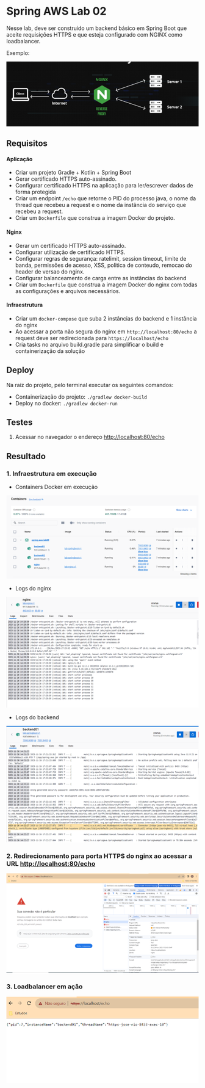 
# Spring AWS Lab 02

Nesse lab, deve ser construido um backend básico em Spring Boot que aceite requisições HTTPS e que esteja configurado com
NGINX como loadbalancer.

Exemplo:

![evidencia](https://github.com/claudivanmoreira/aws-labs/blob/main/spring-aws-lab02/src/test/resources/ideia.PNG?raw=true)

## Requisitos

#### Aplicação
 
- Criar um projeto Gradle + Kotlin + Spring Boot
- Gerar certificado HTTPS auto-assinado.
- Configurar certificado HTTPS na aplicação para ler/escrever dados de forma protegida
- Criar um endpoint `/echo` que retorne o PID do processo java, o nome da thread que recebeu a request e o nome da 
instância do serviço que recebeu a request.
- Criar um `Dockerfile` que construa a imagem Docker do projeto.

#### Nginx

- Gerar um certificado HTTPS auto-assinado.
- Configurar utilização de certificado HTTPS.
- Configurar regras de segurança: ratelimit, session timeout, limite de banda, permissões de acesso, XSS, politica de conteudo, remocao do header de versao do nginx.
- Configurar balanceamento de carga entre as instâncias do backend
- Criar um `Dockerfile` que construa a imagem Docker do nginx com todas as configurações e arquivos necessários.

#### Infraestrutura

- Criar um `docker-compose` que suba 2 instâncias do backend e 1 instância do nginx
- Ao acessar a porta não segura do nginx em `http://localhost:80/echo` a request deve ser redirecionada para `https://localhost/echo`
- Cria tasks no arquivo build.gradle para simplificar o build e containerização da solução

## Deploy

Na raiz do projeto, pelo terminal executar os seguintes comandos:

- Containerização do projeto: `./gradlew docker-build`
- Deploy no docker: `./gradlew docker-run`

## Testes

1. Acessar no navegador o endereço [http://localhost:80/echo](http://localhost:80/echo)

## Resultado

### 1. Infraestrutura em execução

- Containers Docker em execução

![evidencia](https://github.com/claudivanmoreira/aws-labs/blob/main/spring-aws-lab02/src/test/resources/containers.PNG?raw=true)

- Logs do nginx

![evidencia](https://github.com/claudivanmoreira/aws-labs/blob/main/spring-aws-lab02/src/test/resources/nginx_https.PNG?raw=true)

- Logs do backend

![evidencia](https://github.com/claudivanmoreira/aws-labs/blob/main/spring-aws-lab02/src/test/resources/spring_https.PNG?raw=true)

### 2. Redirecionamento para porta HTTPS do nginx ao acessar a URL [http://localhost:80/echo](http://localhost:80/echo)

![evidencia](https://github.com/claudivanmoreira/aws-labs/blob/main/spring-aws-lab02/src/test/resources/nginx_https_redirect.PNG?raw=true)

### 3. Loadbalancer em ação

![evidencia](https://github.com/claudivanmoreira/aws-labs/blob/main/spring-aws-lab02/src/test/resources/loadbalancer.gif?raw=true)